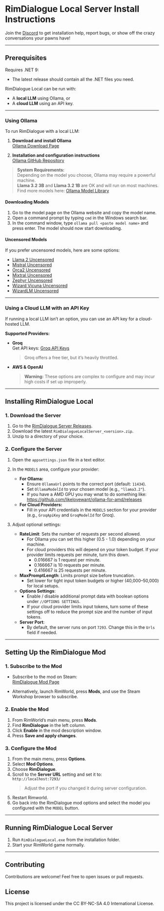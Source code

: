 



# RimDialogue Local Server Install Instructions

Join the [Discord](https://discord.gg/KavBmswUen) to get installation help, report bugs, or show off the crazy conversations your pawns have!

---

## Prerequisites

Requires .NET 9:
  - The latest release should contain all the .NET files you need.

RimDialogue Local can be run with:

- A **local LLM** using Ollama, or  
- A **cloud LLM** using an API key.

---

### Using Ollama

To run RimDialogue with a local LLM:

1. **Download and install Ollama**  
   [Ollama Download Page](https://ollama.com/)  

2. **Installation and configuration instructions**  
   [Ollama GitHub Repository](https://github.com/ollama/ollama)  

> **System Requirements:**  
> Depending on the model you choose, Ollama may require a powerful machine.  
> **Llama 3.2 3B** and **Llama 3.2 1B** are OK and will run on most machines.  
> Find more models here: [Ollama Model Library](https://ollama.com/library)

#### Downloading Models
1. Go to the model page on the Ollama website and copy the model name. 
2. Open a command prompt by typing `cmd` in the Windows search bar.
3. In the command window, type `ollama pull <paste model name>` and press enter.  The model should now start downloading.

#### Uncensored Models  
If you prefer uncensored models, here are some options:
- [Llama 2 Uncensored](https://ollama.ai/library/llama2-uncensored)
- [Mistral Uncensored](https://ollama.ai/gdisney/mistral-uncensored)
- [Orca2 Uncensored](https://ollama.ai/gdisney/orca2-uncensored)
- [Mixtral Uncensored](https://ollama.ai/gdisney/mixtral-uncensored)
- [Zephyr Uncensored](https://ollama.ai/gdisney/zephyr-uncensored)
- [Wizard Vicuna Uncensored](https://ollama.ai/library/wizard-vicuna-uncensored)
- [WizardLM Uncensored](https://ollama.ai/library/wizardlm-uncensored)

---

### Using a Cloud LLM with an API Key

If running a local LLM isn’t an option, you can use an API key for a cloud-hosted LLM.  

**Supported Providers:**
- **Groq**  
  Get API keys: [Groq API Keys](https://groq.com/)  
  > Groq offers a free tier, but it’s heavily throttled.

- **AWS & OpenAI**  
  > **Warning:** These options are complex to configure and may incur high costs if set up improperly.

---

## Installing RimDialogue Local

### 1. Download the Server

1. Go to the [RimDialogue Server Releases](https://github.com/johndroper/RimDialogueServer/releases).  
2. Download the latest `RimDialogueLocalServer_<version>.zip`.  
3. Unzip to a directory of your choice.

### 2. Configure the Server

1. Open the `appsettings.json` file in a text editor.
2. In the `MODELS` area, configure your provider:
   - **For Ollama:**
     - Ensure `OllamaUrl` points to the correct port (default: `11434`).  
     - Set `OllamaModelId` to your chosen model (e.g., `"llama3.2"`).
     - If you have a AMD GPU you may wnat to do something like: https://github.com/likelovewant/ollama-for-amd/releases
   - **For Cloud Providers:**  
     - Fill in your API credentials in the `MODELS` section for your provider (e.g., `GroqApiKey` and `GroqModelId` for Groq).

3. Adjust optional settings:
   - **RateLimit**: Sets the number of requests per second allowed.  
	 - For Ollama you can set this higher (0.5 - 1.0) depending on your machine.
	 - For cloud providers this will depend on your token budget. If your provider limits requests per minute, turn this down.
        - 0.016667 is 1 request per minute.
        - 0.166667 is 10 requests per minute.
        - 0.416667 is 25 requests per minute.  
   - **MaxPromptLength**: Limits prompt size before truncation.  
     - Set lower for tight input token budgets or higher (40,000–50,000) for local setups.  
   - **Options Settings**:  
     - Enable / disable additional prompt data with boolean options under `//OPTIONS SETTINGS`.
     - If your cloud provider limits input tokens, turn some of these settings off to reduce the prompt size and the number of input tokens.
   - **Server Port**:  
     - By default, the server runs on port `7293`. Change this in the `Urls` field if needed.

---

## Setting Up the RimDialogue Mod

### 1. Subscribe to the Mod

- Subscribe to the mod on Steam:  
  [RimDialogue Mod Page](https://steamcommunity.com/sharedfiles/filedetails/?id=3365889763)

- Alternatively, launch RimWorld, press **Mods**, and use the Steam Workshop browser to subscribe.

### 2. Enable the Mod

1. From RimWorld’s main menu, press **Mods**.  
2. Find **RimDialogue** in the left column.  
3. Click **Enable** in the mod description window.  
4. Press **Save and apply changes**.

### 3. Configure the Mod

1. From the main menu, press **Options**.  
2. Select **Mod Options**.  
3. Choose **RimDialogue**.  
4. Scroll to the **Server URL** setting and set it to:  
   `http://localhost:7293/`  
   > Adjust the port if you changed it during server configuration.
5. Restart Rimworld.
6. Go back into the RimDialogue mod options and select the model you configured with the `MODEL` button.

---

## Running RimDialogue Local Server

1. Run `RimDialogueLocal.exe` from the installation folder.  
2. Start your RimWorld game normally.

---

## Contributing
Contributions are welcome! Feel free to open issues or pull requests.

## License
This project is licensed under the CC BY-NC-SA 4.0 International License.
